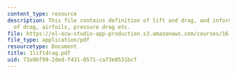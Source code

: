 ```yaml
---
content_type: resource
description: This file contains definition of lift and drag, and information on source
  of drag, airfoils, pressure drag etc.
file: https://ol-ocw-studio-app-production.s3.amazonaws.com/courses/16-100-aerodynamics-fall-2005/73a9bf992dedf4310571ca73e0531bcf_1liftdrag.pdf
file_type: application/pdf
resourcetype: Document
title: 1liftdrag.pdf
uid: 73a9bf99-2ded-f431-0571-ca73e0531bcf
---
```

